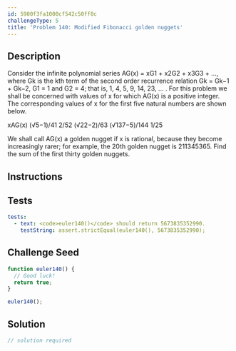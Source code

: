 ```yaml
---
id: 5900f3fa1000cf542c50ff0c
challengeType: 5
title: 'Problem 140: Modified Fibonacci golden nuggets'
---
```


## Description
<section id='description'>
Consider the infinite polynomial series AG(x) = xG1 + x2G2 + x3G3 + ..., where Gk is the kth term of the second order recurrence relation Gk = Gk−1 + Gk−2, G1 = 1 and G2 = 4; that is, 1, 4, 5, 9, 14, 23, ... .
For this problem we shall be concerned with values of x for which AG(x) is a positive integer.
The corresponding values of x for the first five natural numbers are shown below.

xAG(x)
(√5−1)/41
2/52
(√22−2)/63
(√137−5)/144
1/25

We shall call AG(x) a golden nugget if x is rational, because they become increasingly rarer; for example, the 20th golden nugget is 211345365.
Find the sum of the first thirty golden nuggets.
</section>

## Instructions
<section id='instructions'>

</section>

## Tests
<section id='tests'>

```yml
tests:
  - text: <code>euler140()</code> should return 5673835352990.
    testString: assert.strictEqual(euler140(), 5673835352990);

```

</section>

## Challenge Seed
<section id='challengeSeed'>

<div id='js-seed'>

```js
function euler140() {
  // Good luck!
  return true;
}

euler140();
```

</div>



</section>

## Solution
<section id='solution'>

```js
// solution required
```
</section>
